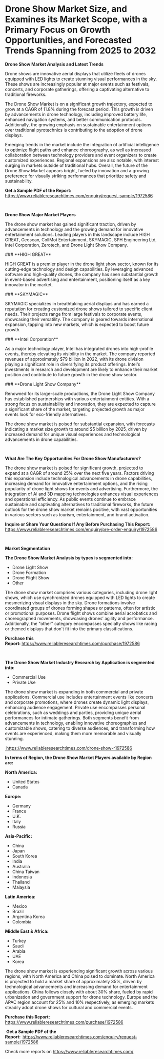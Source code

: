 <p><h1>Drone Show Market Size, and Examines its Market Scope, with a Primary Focus on Growth Opportunities, and Forecasted Trends Spanning from 2025 to 2032</h1></p><p><strong>Drone Show Market Analysis and Latest Trends</strong></p>
<p><p>Drone shows are innovative aerial displays that utilize fleets of drones equipped with LED lights to create stunning visual performances in the sky. These shows are increasingly popular at major events such as festivals, concerts, and corporate gatherings, offering a captivating alternative to traditional fireworks.</p><p>The Drone Show Market is on a significant growth trajectory, expected to grow at a CAGR of 11.8% during the forecast period. This growth is driven by advancements in drone technology, including improved battery life, enhanced navigation systems, and better communication protocols. Additionally, the growing emphasis on sustainable entertainment options over traditional pyrotechnics is contributing to the adoption of drone displays.</p><p>Emerging trends in the market include the integration of artificial intelligence to optimize flight paths and enhance choreography, as well as increased collaboration between technology providers and event organizers to create customized experiences. Regional expansions are also notable, with interest surging in markets outside of traditional hubs. Overall, the future of the Drone Show Market appears bright, fueled by innovation and a growing preference for visually striking performances that prioritize safety and sustainability.</p></p>
<p><strong>Get a Sample PDF of the Report:&nbsp;</strong> <a href="https://www.reliableresearchtimes.com/enquiry/request-sample/1972586?utm_campaign=2624&utm_medium=2&utm_source=Github&utm_content=ia&utm_term=10032025&utm_id=drone-show">https://www.reliableresearchtimes.com/enquiry/request-sample/1972586</a></p>
<p>&nbsp;</p>
<p><strong>Drone Show Major Market Players</strong></p>
<p><p>The drone show market has gained significant traction, driven by advancements in technology and the growing demand for innovative entertainment solutions. Leading players in this landscape include HIGH GREAT, Geoscan, CollMot Entertainment, SKYMAGIC, SPH Engineering Ltd, Intel Corporation, Zerotech, and Drone Light Show Company.</p><p>### **HIGH GREAT**</p><p>HIGH GREAT is a premier player in the drone light show sector, known for its cutting-edge technology and design capabilities. By leveraging advanced software and high-quality drones, the company has seen substantial growth in event-based advertising and entertainment, positioning itself as a key innovator in the market.</p><p>### **SKYMAGIC**</p><p>SKYMAGIC specializes in breathtaking aerial displays and has earned a reputation for creating customized drone shows tailored to specific client needs. Their projects range from large festivals to corporate events, showcasing their versatility. The company is geared towards international expansion, tapping into new markets, which is expected to boost future growth.</p><p>### **Intel Corporation**</p><p>As a major technology player, Intel has integrated drones into high-profile events, thereby elevating its visibility in the market. The company reported revenues of approximately $79 billion in 2022, with its drone division playing a significant role in diversifying its product offerings. Intel's investments in research and development are likely to enhance their market position and contribute to future growth in the drone show sector.</p><p>### **Drone Light Show Company**</p><p>Renowned for its large-scale productions, the Drone Light Show Company has established partnerships with various entertainment entities. With a strong focus on sustainability and innovation, they are expected to capture a significant share of the market, targeting projected growth as major events look for eco-friendly alternatives.</p><p>The drone show market is poised for substantial expansion, with forecasts indicating a market size growth to around $5 billion by 2025, driven by increased demand for unique visual experiences and technological advancements in drone capabilities.</p></p>
<p>&nbsp;</p>
<p><strong>What Are The Key Opportunities For Drone Show Manufacturers?</strong></p>
<p><p>The drone show market is poised for significant growth, projected to expand at a CAGR of around 25% over the next five years. Factors driving this expansion include technological advancements in drone capabilities, increasing demand for innovative entertainment options, and the rising popularity of drone light shows for events and advertising. Furthermore, the integration of AI and 3D mapping technologies enhances visual experiences and operational efficiency. As public events continue to embrace sustainable and captivating alternatives to traditional fireworks, the future outlook for the drone show market remains positive, with vast opportunities in various sectors such as tourism, entertainment, and brand activation.</p></p>
<p><strong>Inquire or Share Your Questions If Any Before Purchasing This Report:</strong> <a href="https://www.reliableresearchtimes.com/enquiry/pre-order-enquiry/1972586?utm_campaign=2624&utm_medium=2&utm_source=Github&utm_content=ia&utm_term=10032025&utm_id=drone-show">https://www.reliableresearchtimes.com/enquiry/pre-order-enquiry/1972586</a></p>
<p>&nbsp;</p>
<p><strong>Market Segmentation</strong></p>
<p><strong>The Drone Show Market Analysis by types is segmented into:</strong></p>
<p><ul><li>Drone Light Show</li><li>Drone Formation</li><li>Drone Flight Show</li><li>Other</li></ul></p>
<p><p>The drone show market comprises various categories, including drone light shows, which use synchronized drones equipped with LED lights to create mesmerizing visual displays in the sky. Drone formations involve coordinated groups of drones forming shapes or patterns, often for artistic or promotional purposes. Drone flight shows combine aerial acrobatics and choreographed movements, showcasing drones’ agility and performance. Additionally, the "other" category encompasses specialty shows like racing or themed displays that don't fit into the primary classifications.</p></p>
<p><strong>Purchase this Report:&nbsp;</strong><a href="https://www.reliableresearchtimes.com/purchase/1972586?utm_campaign=2624&utm_medium=2&utm_source=Github&utm_content=ia&utm_term=10032025&utm_id=drone-show">https://www.reliableresearchtimes.com/purchase/1972586</a></p>
<p>&nbsp;</p>
<p><strong>The Drone Show Market Industry Research by Application is segmented into:</strong></p>
<p><ul><li>Commercial Use</li><li>Private Use</li></ul></p>
<p><p>The drone show market is expanding in both commercial and private applications. Commercial use includes entertainment events like concerts and corporate promotions, where drones create dynamic light displays, enhancing audience engagement. Private use encompasses personal celebrations, such as weddings and parties, providing unique aerial performances for intimate gatherings. Both segments benefit from advancements in technology, enabling innovative choreographies and customizable shows, catering to diverse audiences, and transforming how events are experienced, making them more memorable and visually stunning.</p></p>
<p><a href="https://www.reliableresearchtimes.com/drone-show-r1972586?utm_campaign=2624&utm_medium=2&utm_source=Github&utm_content=ia&utm_term=10032025&utm_id=drone-show">&nbsp;https://www.reliableresearchtimes.com/drone-show-r1972586</a></p>
<p><strong>In terms of Region, the Drone Show Market Players available by Region are:</strong></p>
<p>
    <p> <strong> North America: </strong>
        <ul>
            <li>United States</li>
            <li>Canada</li>
        </ul>
        </p> 
    <p> <strong> Europe: </strong>
        <ul>
            <li>Germany</li>
            <li>France</li>
            <li>U.K.</li>
            <li>Italy</li>
            <li>Russia</li>
        </ul>
        </p> 
    <p> <strong> Asia-Pacific: </strong>
        <ul>
            <li>China</li>
            <li>Japan</li>
            <li>South Korea</li>
            <li>India</li>
            <li>Australia</li>
            <li>China Taiwan</li>
            <li>Indonesia</li>
            <li>Thailand</li>
            <li>Malaysia</li>
        </ul>
        </p> 
    <p> <strong> Latin America: </strong>
        <ul>
            <li>Mexico</li>
            <li>Brazil</li>
            <li>Argentina Korea</li>
            <li>Colombia</li>
        </ul>
        </p> 
    <p> <strong> Middle East & Africa: </strong>
        <ul>
            <li>Turkey</li>
            <li>Saudi</li>
            <li>Arabia</li>
            <li>UAE</li>
            <li>Korea</li>
        </ul>
    </p>
    </p>
<p><p>The drone show market is experiencing significant growth across various regions, with North America and China poised to dominate. North America is projected to hold a market share of approximately 35%, driven by technological advancements and increasing demand for entertainment applications. China follows closely with about 30% share, fueled by rapid urbanization and government support for drone technology. Europe and the APAC region account for 25% and 10% respectively, as emerging markets steadily adopt drone shows for cultural and commercial events.</p></p>
<p><strong>Purchase this Report: </strong><a href="https://www.reliableresearchtimes.com/purchase/1972586?utm_campaign=2624&utm_medium=2&utm_source=Github&utm_content=ia&utm_term=10032025&utm_id=drone-show">https://www.reliableresearchtimes.com/purchase/1972586</a></p>
<p>&nbsp;<strong>Get a Sample PDF of the Report:&nbsp;&nbsp;</strong><a href="https://www.reliableresearchtimes.com/enquiry/request-sample/1972586?utm_campaign=2624&utm_medium=2&utm_source=Github&utm_content=ia&utm_term=10032025&utm_id=drone-show">https://www.reliableresearchtimes.com/enquiry/request-sample/1972586</a></p>
<p><strong></strong></p>
<p>Check more reports on <a href="https://www.reliableresearchtimes.com/?utm_campaign=2624&utm_medium=2&utm_source=Github&utm_content=ia&utm_term=10032025&utm_id=drone-show">https://www.reliableresearchtimes.com/</a></p>